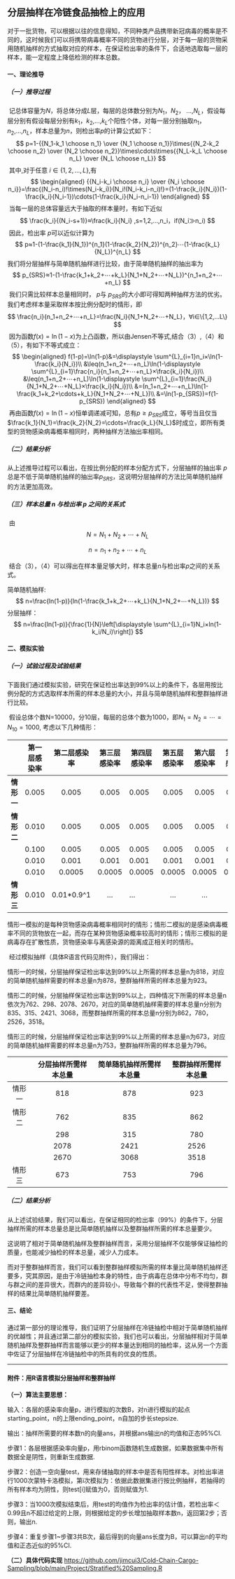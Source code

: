 ## 分层抽样在冷链食品抽检上的应用

​	对于一批货物，可以根据以往的信息得知，不同种类产品携带新冠病毒的概率是不同的，这时候我们可以将携带病毒概率不同的货物进行分层，对于每一层的货物采用随机抽样的方式抽取对应的样本，在保证检出率的条件下，合适地选取每一层的样本，能一定程度上降低检测的样本总数。

#### **一、理论推导**

##### （一）推导过程

​	记总体容量为$N$，将总体分成$L$层，每层的总体数分别为$N_1$，$N_2$， $...$,$N_L$，假设每层分别有假设每层分别有$k_1$，$k_2$,$...$,$k_L$个阳性个体，对每一层分别抽取$n_1$，$n_2$,$...$,$n_L$，样本总量为$n$，则检出率$p$的计算公式如下：
$$
p=1-{{N_1-k_1 \choose n_1} \over {N_1 \choose n_1}}\times{{N_2-k_2 \choose n_2} \over {N_2 \choose n_2}}\times\cdots\times{{N_L-k_L \choose n_L} \over {N_L \choose n_L}}
$$
​	其中,对于任意 $i \in \{1,2,...,L\}​$,有
$$
\begin{aligned}
{{N_i-k_i \choose n_i} \over {N_i \choose n_i}}=\frac{(N_i-n_i)!\times(N_i-k_i)}{N_i!(N_i-k_i-n_i)!}=(1-\frac{k_i}{N_i})(1-\frac{k_i}{N_i-1})\cdots(1-\frac{k_i}{N_i-n_i-1})
\end{aligned}
$$
​	当每一层的总体容量远大于抽取的样本量时，有如下近似
$$
\frac{k_i}{(N_i-s+1)}≈\frac{k_i}{N_i}   ,s=1,2,…,n_i，if(N_i≫n_i)
$$
​	因此，检出率 $p​$ 可以近似计算为
$$
p≈1-(1-\frac{k_1}{N_1})^{n_1}(1-\frac{k_2}{N_2})^{n_2}⋯(1-\frac{k_L}{N_L})^{n_L}
$$
​	我们将分层抽样与简单随机抽样进行比较，由于简单随机抽样的抽出率为
$$
p_{SRS}≈1-(1-\frac{k_1+k_2+⋯+k_L}{N_1+N_2+⋯+N_L})^{n_1+n_2+⋯+n_L}
$$
​	我们只需比较样本总量相同时， $p$与 $p_{SRS}​$的大小即可得知两种抽样方法的优劣。我们考虑样本量采取样本按比例分配时的情形，即
$$
\frac{n_i}{n_1+n_2+⋯+n_L}=\frac{N_i}{N_1+N_2+⋯+N_L}，∀i∈\{1,2,…L\}
$$
​	因为函数$f(x)=\ln{(1-x)}​$为上凸函数，所以由Jensen不等式,结合（3）,（4）和（5），有如下不等式成立：
$$
\begin{aligned}
f(1-p)=\ln⁡(1-p)&=\displaystyle \sum^{L}_{i=1}n_i×\ln⁡(1-\frac{k_i}{N_i})\\
&\leq(n_1+n_2+⋯+n_L)\ln⁡(1-\displaystyle \sum^{L}_{i=1}\frac{n_i}{n_1+n_2+⋯+n_L}×\frac{k_i}{N_i})\\
&\leq(n_1+n_2+⋯+n_L)\ln⁡(1-\displaystyle \sum^{L}_{i=1}\frac{N_i}{N_1+N_2+⋯+N_L}×\frac{k_i}{N_i})\\
&=(n_1+n_2+⋯+n_L)\ln⁡(1-\frac{k_1+k_2+\cdots+k_L}{N_1+N_2+⋯+N_L})\\
&=\ln(1-p_{SRS})=f(1-p_{SRS})
\end{aligned}
$$
​	再由函数$f(x)=\ln(1-x)$恒单调递减可知，总有$p\geq p_{SRS}$成立，等号当且仅当$\frac{k_1}{N_1}=\frac{k_2}{N_2}=\cdots=\frac{k_L}{N_L}$时成立，即所有类型的货物感染病毒概率相同时，两种抽样方法抽出率相同。

##### （二）结果分析

​	从上述推导过程可以看出，在按比例分配的样本分配方式下，分层抽样的抽出率 $p$ 总是不低于简单随机抽样的抽出率$p_{SRS}$，这说明分层抽样的方法比简单随机抽样的方法更加高效。

##### （三）样本总量 $n$ 与检出率 $p$ 之间的关系式

​	由
$$
N=N_1+N_2+⋯+N_L  
$$

$$
n=n_1+n_2+⋯+n_L  
$$

​	结合（3），（4）可以得出在样本量足够大时，样本总量$n$与检出率$p$之间的关系式。

简单随机抽样:
$$
n=\frac{ln⁡(1-p)}{ln⁡(1-\frac{k_1+k_2+⋯+k_L}{N_1+N_2+⋯+N_L})}
$$
分层抽样：
$$
n=\frac{ln⁡(1-p)}{\frac{1}{N}\left[\displaystyle \sum^{L}_{i=1}N_i×ln⁡(1-k_i/N_i)\right]}
$$

#### **二、模拟实验**

##### （一）试验过程及试验结果

​	下面我们通过模拟实验，研究在保证检出率达到99%以上的条件下，各层用按比例分配的方式选取样本所需的样本总量的大小，并且与简单随机抽样和整群抽样进行比较。

​	假设总体个数N=10000，分10层，每层的总体个数为1000，即$N_1=N_2=\cdots=N_{10}=1000​$, 考虑以下几种情形：

|            | 第一层感染率 | 第二层感染率 | 第三层感染率 | 第四层感染率 | 第五层感染率 | 第六层感染率 | 第七层感染率 | 第八层感染率 | 第九层感染率 | 第十层感染率 |
| :--------: | :----------: | :----------: | :----------: | ------------ | :----------: | :----------: | :----------: | :----------: | :----------: | :----------: |
| **情形一** |    0.005     |    0.005     |    0.005     | 0.005        |    0.005     |    0.005     |    0.005     |    0.005     |    0.005     |    0.005     |
| **情形二** |    0.010     |    0.005     |    0.005     | 0.005        |    0.005     |    0.005     |    0.005     |    0.005     |    0.005     |    0.005     |
|            |    0.100     |    0.005     |    0.005     | 0.005        |    0.005     |    0.005     |    0.005     |    0.005     |    0.005     |    0.005     |
|            |    0.010     |    0.001     |    0.001     | 0.001        |    0.001     |    0.001     |    0.001     |    0.001     |    0.001     |    0.001     |
|            |    0.010     |    0.0005    |    0.0005    | 0.0005       |    0.0005    |    0.0005    |    0.0005    |    0.0005    |    0.0005    |    0.0005    |
| **情形三** |    0.010     |  0.01*0.9^1  |      …       | …            |      …       |      …       |      …       |      …       |      …       |  0.01*0.9^9  |

​	情形一模拟的是每种货物感染病毒概率相同时的情形；情形二模拟的是感染病毒概率不同的货物放在一起，而存在某种货物感染概率较高时的情形；情形三模拟的是病毒存在扩散性质，货物感染率与离感染源的距离成正相关时的情形。

​	经过模拟抽样（具体R语言代码见附件），我们得出：

​	情形一的时候，分层抽样保证检出率达到99%以上所需的样本总量n为818，对应的简单随机抽样需要的样本总量n为878，整群抽样所需的样本总量为923。

​	情形二的时候，分层抽样保证检出率达到99%以上，四种情况下所需的样本总量n依次为762、298、2078、2670，对应的简单随机抽样需要的样本总量n分别为835、315、2421、3068，而整群抽样所需的样本总量n分别为862，780，2526，3518。

​	情形三的时候，分层抽样保证检出率达到99%以上所需的样本总量n为673，对应的简单随机抽样需要的样本总量n为753，整群抽样所需的样本总量为796。

|        | 分层抽样所需样本总量 | 简单随机抽样所需样本总量 | 整群抽样所需样本总量 |
| :----: | :------------------: | :----------------------: | :------------------: |
| 情形一 |         818          |           878            |         923          |
| 情形二 |         762          |           835            |         862          |
|        |         298          |           315            |         780          |
|        |         2078         |           2421           |         2526         |
|        |         2670         |           3068           |         3518         |
| 情形三 |         673          |           753            |         796          |

##### （二）结果分析

​	从上述试验结果，我们可以看出，在保证相同的检出率（99%）的条件下，分层抽样所需的样本总量总是比简单随机抽样以及整群抽样所需的样本总量要少。

​	这说明了相对于简单随机抽样及整群抽样而言，采用分层抽样不仅能够保证抽检的质量，也能减少抽检的样本总量，减少人力成本。

​	而对于整群抽样而言，我们可以看到整群抽样模拟所需的样本量比简单随机抽样还要多，究其原因，是由于冷链抽检本身的特性，由于病毒在总体中分布不均匀，群与群之间的差异很大，而群内的差异较小，导致每个群的代表性不足，使得整群抽样的结果比简单随机抽样要差。

#### 三、结论

​	通过第一部分的理论推导，我们证明了分层抽样在冷链抽检中相对于简单随机抽样的优越性；并且通过第二部分的模拟实验，我们也可以看出，分层抽样相对于简单随机抽样及整群抽样而言能够以更少的样本量达到相同的抽检率，这从另一个方面中佐证了分层抽样在冷链抽检中的所具有的优良的性质。

****

#### **附件：用R语言模拟分层抽样和整群抽样**

**（一）算法主要思想：**

​	输入：各层的感染率向量p，进行模拟的次数B，对n进行模拟的起点starting_point，n的上限ending_point，n自加的步长stepsize.

​	输出：抽样所需要的样本数n的向量ans，并根据ans输出n的均值和正态95%CI.

​	步骤1：各层根据感染率向量p，用rbinom函数随机生成数据，如果数据集中所有数据全是阴性，则重新生成数据.

​	步骤2：创造一空向量test，用来存储抽取的样本中是否有阳性样本。对检出率进行1000次蒙特卡洛模拟，第i次模拟为：依据此数据集进行按比例抽样，若抽得的所有样本均为阴性，则test[i]赋值为0，否则赋值为1.

​	步骤3：当1000次模拟结束后，用test的均值作为检出率的估计值，若检出率＜0.99且n不超过给定的上限，则根据给定的步长增加抽取样本数n，返回第2步；否则，输出n.

​	步骤4：重复步骤1~步骤3共B次，最后得到的向量ans长度为B，可以算出n的平均值和正态近似的95%CI.

**（二）具体代码实现**
https://github.com/jimcui3/Cold-Chain-Cargo-Sampling/blob/main/Project/Stratified%20Sampling.R
